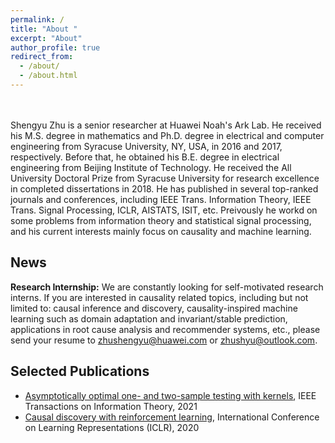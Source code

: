 ```yaml
---
permalink: /
title: "About "
excerpt: "About"
author_profile: true
redirect_from: 
  - /about/
  - /about.html
---
```


\
\
Shengyu Zhu is a senior researcher at Huawei Noah's Ark Lab. He received his M.S. degree in mathematics and Ph.D. degree in electrical and computer engineering from Syracuse University, NY, USA, in 2016 and 2017, respectively. Before that, he obtained his B.E. degree in electrical engineering from Beijing Institute of Technology. He received the All University Doctoral Prize from Syracuse University for research excellence in completed dissertations in 2018. He has published in several top-ranked journals and conferences, including IEEE Trans. Information Theory, IEEE Trans. Signal Processing, ICLR, AISTATS, ISIT, etc. Preivously he workd on some problems from information theory and statistical signal processing, and his current interests mainly focus on causality and machine learning.

News
---
**Research Internship:** We are constantly looking for self-motivated research interns. If you are interested in causality related topics, including but not limited to: causal inference and discovery, causality-inspired machine learning such as domain adaptation and invariant/stable prediction, applications in root cause analysis and recommender systems, etc., please send your resume to <zhushengyu@huawei.com> or <zhushyu@outlook.com>.

Selected Publications
---
* [Asymptotically optimal one- and two-sample testing with kernels](http://dx.doi.org/10.1109/TIT.2021.3059267), IEEE Transactions on Information Theory, 2021
* [Causal discovery with reinforcement learning](https://openreview.net/forum?id=S1g2skStPB), International Conference on Learning Representations (ICLR), 2020
     
